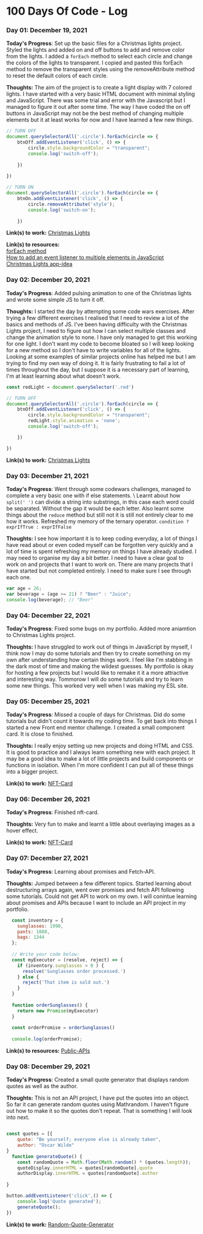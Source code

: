 # 100 Days Of Code - Log

### Day 01: December 19, 2021 

**Today's Progress**: Set up the basic files for a Christmas lights project. Styled the lights and added on and off buttons to add and remove color from the lights. I added a ```forEach``` method to select each circle and change the colors of the lights to transparent. I copied and pasted this forEach method to remove the transparent styles using the removeAttribute method to reset the default colors of each circle. 

**Thoughts:** The aim of the project is to create a light display with 7 colored lights. I have started with a very basic HTML document with minimal styling and JavaScript. There was some trial and error with the Javascript but I managed to figure it out after some time. The way I have coded the on off buttons in JavaScript may not be the best method of changing multiple elements but it at least works for now and I have learned a few new things. 

```JavaScript
// TURN OFF
document.querySelectorAll('.circle').forEach(circle => {
    btnOff.addEventListener('click', () => {
        circle.style.backgroundColor = "transparent";
        console.log('switch-off');
        
    })
    
})

// TURN ON
document.querySelectorAll('.circle').forEach(circle => {
    btnOn.addEventListener('click', () => {
        circle.removeAttribute('style');
        console.log('switch-on');
        
    })
```
**Link(s) to work:** [Christmas Lights](https://github.com/bengera/christmas-lights)

**Link(s) to resources:** 
\
[forEach method](https://developer.mozilla.org/en-US/docs/Web/JavaScript/Reference/Global_Objects/Array/forEach)
\
[How to add an event listener to multiple elements in JavaScript](https://flaviocopes.com/how-to-add-event-listener-multiple-elements-javascript/)
\
[Christmas Lights app-idea](https://github.com/fahamidur/app-ideas/blob/master/Projects/1-Beginner/Christmas-Lights-App.md)


### Day 02: December 20, 2021 

**Today's Progress**: Added pulsing animation to one of the Christmas lights and wrote some simple JS to turn it off.

**Thoughts:** I started the day by attempting some code wars exercises. After trying a few different exercises I realised that I need to review a lot of the basics and methods of JS.
I've been having difficulty with the Christmas Lights project, I need to figure out how I can select multiple classes and change the animation style to none. I have only managed to 
get this working for one light. I don't want my code to become bloated so I will keep looking for a new method so I don't have to write variables for all of the lights.
Looking at some examples of similar projects online has helped me but I am trying to find my own way of doing it.
It is fairly frustrating to fail a lot of times throughout the day, but I suppose it is a necessary part of learning, I'm at least learning about what doesn't work.

```JavaScript
const redLight = document.querySelector('.red')

// TURN OFF
document.querySelectorAll('.circle').forEach(circle => {
    btnOff.addEventListener('click', () => {
        circle.style.backgroundColor = "transparent";
        redLight.style.animation = 'none';
        console.log('switch-off');

    })

})
```
**Link(s) to work:** [Christmas Lights](https://github.com/bengera/christmas-lights)


### Day 03: December 21, 2021 

**Today's Progress**: Went through some codewars challenges, managed to complete a very basic one with if else statements. 
\ Learnt about how  ```split(' ')``` can divide a string into substrings, in this case each word could be separated. Without the gap it would be each letter.
Also learnt some things about the ```reduce``` method but still not it is still not entirely clear to me how it works.
Refreshed my memory of the ternary operator. ```condition ? exprIfTrue : exprIfFalse```

**Thoughts:** I see how important it is to keep coding everyday, a lot of things I have read about or even coded myself can be forgotten very quickly and a lot of time
is spent refreshing my memory on things I have already studied. 
I may need to organise my day a bit better. I need to have a clear goal to work on and projects that I want to work on. There are many projects that I have started but not completed entirely.
I need to make sure I see through each one.

```JavaScript
var age = 26;
var beverage = (age >= 21) ? "Beer" : "Juice";
console.log(beverage); // "Beer"

```


### Day 04: December 22, 2021 

**Today's Progress**: Fixed some bugs on my portfolio. Added more aniamtion to Christmas Lights project. 

**Thoughts:** I have struggled to work out of things in JavaScript by myself, I think now I may do some tutorials and then try to create something on my own after understanding how 
certain things work. I feel like I'm stabbing in the dark most of time and making the wildest guesses. My portfolio is okay for hosting a few projects but I would like to remake it
it a more attractive and interesting way. Tommorow I will do some tutorials and try to learn some new things. This worked very well when I was making my ESL site.


### Day 05: December 25, 2021 

**Today's Progress**: Missed a couple of days for Christmas. Did do some tutorials but didn't count it towards my coding time. To get back into things I started a new Front end mentor challenge. I created a small component card. It is close to finished.

**Thoughts:** I really enjoy setting up new projects and doing HTML and CSS. It is good to practice and I always learn something new with each project. It may be a good idea
to make a lot of little projects and build components or functions in isolation. When I'm more confident I can put all of these things into a bigger project.


**Link(s) to work:** [NFT-Card](https://github.com/bengera/nft-card)


### Day 06: December 26, 2021 

**Today's Progress**: Finished nft-card. 

**Thoughts:** Very fun to make and learnt a little about overlaying images as a hover effect.


**Link(s) to work:** [NFT-Card](https://bengera.github.io/nft-card/)

### Day 07: December 27, 2021 

**Today's Progress**: Learning about promises and Fetch-API.

**Thoughts:** Jumped between a few different topics. Started learning about destructuring arrays again, went over promises and fetch API following some tutorials.
Could not get API to work on my own. I will conintue learning about promises and APIs because I want to include an API project in my portfolio.

```JavaScript
  const inventory = {
    sunglasses: 1990,
    pants: 1088,
    bags: 1344
  };
  
  // Write your code below:
  const myExecutor = (resolve, reject) => {
    if (inventory.sunglasses > 0 ) {
      resolve('Sunglasses order processed.')
    } else {
      reject('That item is sold out.')
    }
  }
  
  function orderSunglasses() {
    return new Promise(myExecutor)
  }
  
  const orderPromise = orderSunglasses()
  
  console.log(orderPromise);
```

**Link(s) to resources:**  [Public-APIs](https://github.com/public-apis/public-apis)

### Day 08: December 29, 2021 

**Today's Progress**: Created a small quote generator that displays random quotes as well as the author.

**Thoughts:** This is not an API project, I have put the quotes into an object. So far it can generate random quotes using Mathrandom. I haven't
figure out how to make it so the quotes don't repeat. That is something I will look into next.

```JavaScript

const quotes = [{
    quote: "Be yourself; everyone else is already taken",
    author: "Oscar Wilde"
}
  function generateQuote() {
    const randomQuote = Math.floor(Math.random() * (quotes.length));
    quoteDisplay.innerHTML = quotes[randomQuote].quote
    authorDisplay.innerHTML = quotes[randomQuote].author
           
}

button.addEventListener('click',() => {
    console.log('Quote generated');
    generateQuote();
})

```

**Link(s) to work:**  [Random-Quote-Generator](https://github.com/bengera/mini-projects/tree/main/quoteGenerator)






